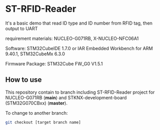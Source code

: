 # ST-RFID-Reader

It's a basic demo that read ID type and ID number from RFID tag, then output to UART

requirement materials: NUCLEO-G071RB, X-NUCLEO-NFC06A1

Software: STM32CubeIDE 1.7.0 or IAR Embedded Workbench for ARM 9.40.1, STM32CubeMx  6.3.0

Firmware Package: STM32Cube FW_G0 V1.5.1



## How to use

This repository contain to branch including ST-RFID-Reader project for NUCLEO-G071RB (**main**) and STKNX-development-board (STM32G070CBxx) (**master**).

To change to another branch:

```sh
git checkout [target branch name]
```

